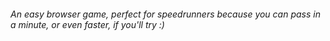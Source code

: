 ###### An easy browser game, perfect for speedrunners because you can pass in a minute, or even faster, if you'll try :)
